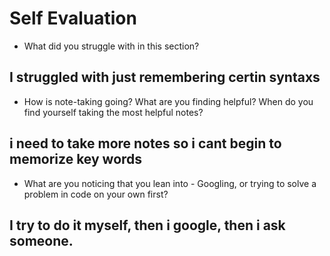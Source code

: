 # Self Evaluation

- What did you struggle with in this section?
## I struggled with just remembering certin syntaxs
- How is note-taking going? What are you finding helpful? When do you find yourself taking the most helpful notes?
## i need to take more notes so i cant begin to memorize key words
- What are you noticing that you lean into - Googling, or trying to solve a problem in code on your own first?
## I try to do it myself, then i google, then i ask someone. 
